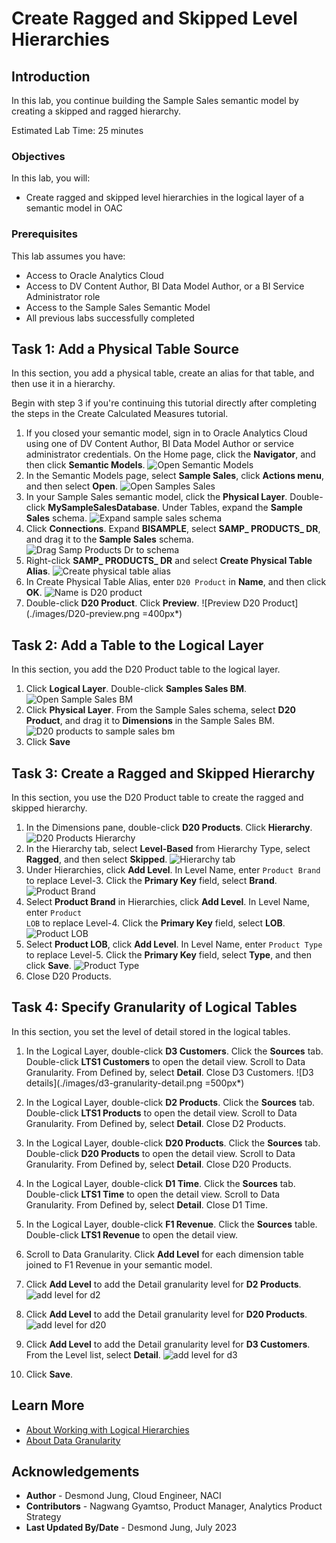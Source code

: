 # Create Ragged and Skipped Level Hierarchies

## Introduction

In this lab, you continue building the Sample Sales semantic model by creating a skipped and ragged hierarchy.

Estimated Lab Time: 25 minutes

### Objectives

In this lab, you will:
* Create ragged and skipped level hierarchies in the logical layer of a semantic model in OAC

### Prerequisites

This lab assumes you have:
* Access to Oracle Analytics Cloud
* Access to DV Content Author, BI Data Model Author, or a BI Service Administrator role
* Access to the Sample Sales Semantic Model
* All previous labs successfully completed


## Task 1: Add a Physical Table Source

In this section, you add a physical table, create an alias for that table, and then use it in a hierarchy.

Begin with step 3 if you're continuing this tutorial directly after completing the steps in the Create Calculated Measures tutorial.

1. If you closed your semantic model, sign in to Oracle Analytics Cloud using one of DV Content Author, BI Data Model Author or service administrator credentials. On the Home page, click the **Navigator**, and then click **Semantic Models**.
    ![Open Semantic Models](./images/semantic-models.png)
2. In the Semantic Models page, select **Sample Sales**, click **Actions menu**, and then select **Open**.
    ![Open Samples Sales](./images/open-sample-sales.png)
3. In your Sample Sales semantic model, click the **Physical Layer**. Double-click **MySampleSalesDatabase**. Under Tables, expand the **Sample Sales** schema.
    ![Expand sample sales schema](./images/open-bisample.png)
4. Click **Connections**. Expand **BISAMPLE**, select **SAMP_ PRODUCTS_ DR**, and drag it to the **Sample Sales** schema.
    ![Drag Samp Products Dr to schema](./images/drag-samp-products-dr.png)
5. Right-click **SAMP_ PRODUCTS_ DR** and select **Create Physical Table Alias**.
    ![Create physical table alias](./images/create-physical-alias.png)
6. In Create Physical Table Alias, enter <code>D20 Product</code> in **Name**, and then click **OK**.
    ![Name is D20 product](./images/d20-product.png)
7. Double-click **D20 Product**. Click **Preview**.
    ![Preview D20 Product](./images/D20-preview.png =400px*)

## Task 2: Add a Table to the Logical Layer

In this section, you add the D20 Product table to the logical layer.

1. Click **Logical Layer**. Double-click **Samples Sales BM**.
    ![Open Sample Sales BM](./images/sample-sales-bm.png)
2. Click **Physical Layer**. From the Sample Sales schema, select **D20 Product**, and drag it to **Dimensions** in the Sample Sales BM.
    ![D20 products to sample sales bm](./images/d20-to-dimensions.png)
3. Click **Save**


## Task 3: Create a Ragged and Skipped Hierarchy

In this section, you use the D20 Product table to create the ragged and skipped hierarchy.

1. In the Dimensions pane, double-click **D20 Products**. Click **Hierarchy**.
    ![D20 Products Hierarchy](./images/d20-products-hierarchy.png)
2. In the Hierarchy tab, select **Level-Based** from Hierarchy Type, select **Ragged**, and then select **Skipped**.
    ![Hierarchy tab](./images/check-ragged-skipped.png)
3. Under Hierarchies, click **Add Level**. In Level Name, enter <code>Product Brand</code> to replace Level-3. Click the **Primary Key** field, select **Brand**.
    ![Product Brand](./images/product-brand.png)
4. Select **Product Brand** in Hierarchies, click **Add Level**. In Level Name, enter <code>Product LOB</code> to replace Level-4. Click the **Primary Key** field, select **LOB**.
    ![Product LOB](./images/product-lob.png)
5. Select **Product LOB**, click **Add Level**. In Level Name, enter <code>Product Type</code> to replace Level-5. Click the **Primary Key** field, select **Type**, and then click **Save**.
    ![Product Type](./images/product-type.png)
6. Close D20 Products.

## Task 4: Specify Granularity of Logical Tables

In this section, you set the level of detail stored in the logical tables.

1. In the Logical Layer, double-click **D3 Customers**. Click the **Sources** tab. Double-click **LTS1 Customers** to open the detail view. Scroll to Data Granularity. From Defined by, select **Detail**. Close D3 Customers.
    ![D3 details](./images/d3-granularity-detail.png =500px*)
2. In the Logical Layer, double-click **D2 Products**. Click the **Sources** tab. Double-click **LTS1 Products** to open the detail view. Scroll to Data Granularity. From Defined by, select **Detail**. Close D2 Products.
3. In the Logical Layer, double-click **D20 Products**. Click the **Sources** tab. Double-click **D20 Products** to open the detail view. Scroll to Data Granularity. From Defined by, select **Detail**. Close D20 Products.
4. In the Logical Layer, double-click **D1 Time**. Click the **Sources** tab. Double-click **LTS1 Time** to open the detail view. Scroll to Data Granularity. From Defined by, select **Detail**. Close D1 Time.
5. In the Logical Layer, double-click **F1 Revenue**. Click the **Sources** table. Double-click **LTS1 Revenue** to open the detail view.

6. Scroll to Data Granularity. Click **Add Level** for each dimension table joined to F1 Revenue in your semantic model.

7. Click **Add Level** to add the Detail granularity level for **D2 Products**.
    ![add level for d2](./images/add-d2-products.png)
8. Click **Add Level** to add the Detail granularity level for **D20 Products**.
    ![add level for d20](./images/add-d20-products.png)
9. Click **Add Level** to add the Detail granularity level for **D3 Customers**. From the Level list, select **Detail**.
    ![add level for d3](./images/add-d3-customers.png)
10. Click **Save**.

## Learn More
* [About Working with Logical Hierarchies](https://docs.oracle.com/en/cloud/paas/analytics-cloud/acmdg/working-logical-hierarchies.html#GUID-9AF96F03-ABBA-43EF-80C9-A8ED6F018DE8)
* [About Data Granularity](https://docs.oracle.com/en/cloud/paas/analytics-cloud/acmdg/work-data-granularity.html#GUID-299129AF-FABC-43C3-9FD2-5CB927E0B744)

## Acknowledgements
* **Author** - Desmond Jung, Cloud Engineer, NACI
* **Contributors** - Nagwang Gyamtso, Product Manager, Analytics Product Strategy
* **Last Updated By/Date** - Desmond Jung, July 2023

